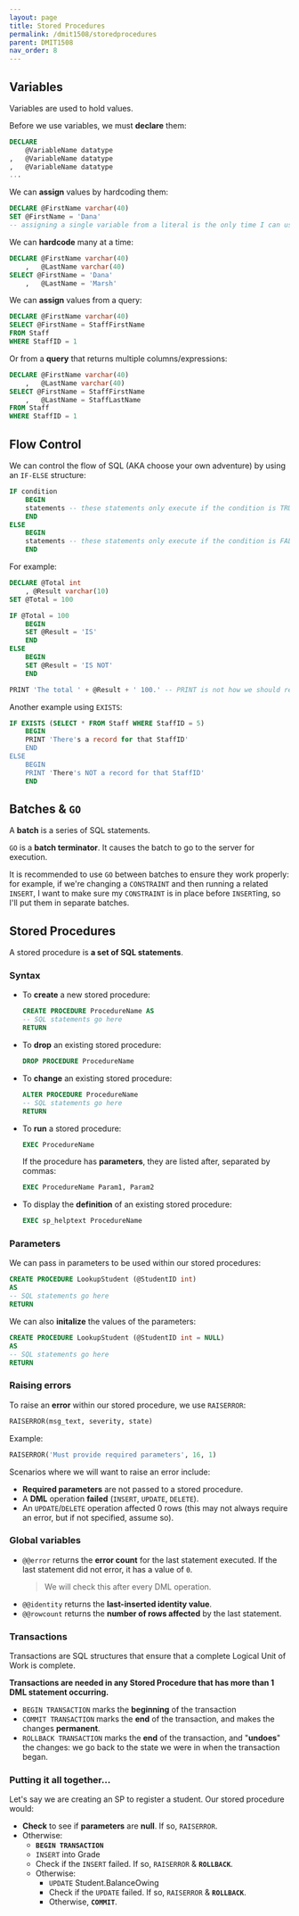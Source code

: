 ```yaml
---
layout: page
title: Stored Procedures
permalink: /dmit1508/storedprocedures
parent: DMIT1508
nav_order: 8
---
```


## Variables
Variables are used to hold values.

Before we use variables, we must **declare** them:
```sql
DECLARE     
    @VariableName datatype
,   @VariableName datatype
,   @VariableName datatype
...
```

We can **assign** values by hardcoding them:
```sql
DECLARE @FirstName varchar(40)
SET @FirstName = 'Dana' 
-- assigning a single variable from a literal is the only time I can use SET, otherwise I use SELECT
```

We can **hardcode** many at a time:
```sql
DECLARE @FirstName varchar(40)
    ,	@LastName varchar(40)
SELECT @FirstName = 'Dana'
    ,	@LastName = 'Marsh'
```

We can **assign** values from a query:
```sql
DECLARE @FirstName varchar(40)
SELECT @FirstName = StaffFirstName 
FROM Staff 
WHERE StaffID = 1
```

Or from a **query** that returns multiple columns/expressions:
```sql
DECLARE @FirstName varchar(40)
    ,	@LastName varchar(40)
SELECT @FirstName = StaffFirstName
    ,	@LastName = StaffLastName
FROM Staff 
WHERE StaffID = 1
```

## Flow Control

We can control the flow of SQL (AKA choose your own adventure) by using an `IF-ELSE` structure:
```sql
IF condition
	BEGIN
	statements -- these statements only execute if the condition is TRUE
	END
ELSE
	BEGIN
	statements -- these statements only execute if the condition is FALSE
	END
```

For example:
```sql
DECLARE @Total int
    , @Result varchar(10)
SET @Total = 100

IF @Total = 100
	BEGIN
	SET @Result = 'IS'
	END
ELSE
	BEGIN
	SET @Result = 'IS NOT'
	END

PRINT 'The total ' + @Result + ' 100.' -- PRINT is not how we should return messages to the user: it's primarily used for testing/debugging.
```
Another example using `EXISTS`:
```sql
IF EXISTS (SELECT * FROM Staff WHERE StaffID = 5)
	BEGIN
	PRINT 'There's a record for that StaffID'
	END
ELSE
	BEGIN
	PRINT 'There's NOT a record for that StaffID'
	END
```

## Batches & `GO`
A **batch** is a series of SQL statements.

`GO` is a **batch terminator**. It causes the batch to go to the server for execution.

It is recommended to use `GO` between batches to ensure they work properly: for example, if we're changing a `CONSTRAINT` and then running a related `INSERT`, I want to make sure my `CONSTRAINT`  is in place before `INSERT`ing, so I'll put them in separate batches.

## Stored Procedures
A stored procedure is **a set of SQL statements**.

### Syntax

- To **create** a new stored procedure:
    ```sql
    CREATE PROCEDURE ProcedureName AS
    -- SQL statements go here
    RETURN
    ```
- To **drop** an existing stored procedure:
    ```sql
    DROP PROCEDURE ProcedureName
    ```
- To **change** an existing stored procedure:
    ```sql
    ALTER PROCEDURE ProcedureName
    -- SQL statements go here
    RETURN
    ```
- To **run** a stored procedure:
    ```sql
    EXEC ProcedureName
    ```
    If the procedure has **parameters**, they are listed after, separated by commas:
    ```sql
    EXEC ProcedureName Param1, Param2
    ```
- To display the **definition** of an existing stored procedure:
    ```sql
    EXEC sp_helptext ProcedureName
    ```

### Parameters

We can pass in parameters to be used within our stored procedures:
```sql
CREATE PROCEDURE LookupStudent (@StudentID int) 
AS
-- SQL statements go here
RETURN
```
We can also **initalize** the values of the parameters:
```sql
CREATE PROCEDURE LookupStudent (@StudentID int = NULL) 
AS
-- SQL statements go here
RETURN
```

### Raising errors
To raise an **error** within our stored procedure, we use `RAISERROR`:
```sql
RAISERROR(msg_text, severity, state)
```

Example:
```sql
RAISERROR('Must provide required parameters', 16, 1)
```

Scenarios where we will want to raise an error include:
- **Required parameters** are not passed to a stored procedure.
- A **DML** operation **failed** (`INSERT`, `UPDATE`, `DELETE`).
- An `UPDATE`/`DELETE` operation affected 0 rows (this may not always require an error, but if not specified, assume so).

### Global variables
- `@@error` returns the **error count** for the last statement executed. If the last statement did not error, it has a value of `0`. 
    > We will check this after every DML operation.
- `@@identity` returns the **last-inserted identity value**.
- `@@rowcount` returns the **number of rows affected** by the last statement.

### Transactions
Transactions are SQL structures that ensure that a complete Logical Unit of Work is complete.

**Transactions are needed in any Stored Procedure that has more than 1 DML statement occurring.**

+ `BEGIN TRANSACTION` marks the **beginning** of the transaction
+ `COMMIT TRANSACTION` marks the **end** of the transaction, and makes the changes **permanent**.
+ `ROLLBACK TRANSACTION` marks the **end** of the transaction, and "**undoes**" the changes: we go back to the state we were in when the transaction began.

### Putting it all together...
Let's say we are creating an SP to register a student. Our stored procedure would:
+ **Check** to see if **parameters** are **null**. If so, `RAISERROR`.
+ Otherwise:
    + **`BEGIN TRANSACTION`**
    + `INSERT` into Grade
    + Check if the `INSERT` failed. If so, `RAISERROR` & **`ROLLBACK`**.
    + Otherwise:
        + `UPDATE` Student.BalanceOwing
        + Check if the `UPDATE` failed. If so, `RAISERROR` & **`ROLLBACK`**.
        + Otherwise, **`COMMIT`**.

